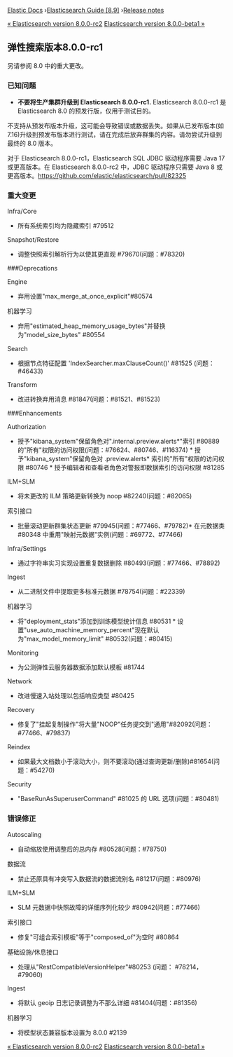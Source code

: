 

[Elastic Docs](/guide/) ›[Elasticsearch Guide [8.9]](index.md) ›[Release
notes](es-release-notes.md)

[« Elasticsearch version 8.0.0-rc2](release-notes-8.0.0-rc2.md)
[Elasticsearch version 8.0.0-beta1 »](release-notes-8.0.0-beta1.md)

## 弹性搜索版本8.0.0-rc1

另请参阅 8.0 中的重大更改。

### 已知问题

* **不要将生产集群升级到 Elasticsearch 8.0.0-rc1.** Elasticsearch 8.0.0-rc1 是 Elasticsearch 8.0 的预发行版，仅用于测试目的。

不支持从预发布版本升级，这可能会导致错误或数据丢失。如果从已发布版本(如 7.16)升级到预发布版本进行测试，请在完成后放弃群集的内容。请勿尝试升级到最终的 8.0 版本。

对于 Elasticsearch 8.0.0-rc1，Elasticsearch SQL JDBC 驱动程序需要 Java 17 或更高版本。在 Elasticsearch 8.0.0-rc2 中，JDBC 驱动程序只需要 Java 8 或更高版本。<https://github.com/elastic/elasticsearch/pull/82325>

### 重大变更

Infra/Core

    

* 所有系统索引均为隐藏索引 #79512

Snapshot/Restore

    

* 调整快照索引解析行为以使其更直观 #79670(问题：#78320)

###Deprecations

Engine

    

* 弃用设置"max_merge_at_once_explicit"#80574

机器学习

    

* 弃用"estimated_heap_memory_usage_bytes"并替换为"model_size_bytes" #80554

Search

    

* 根据节点特征配置 'IndexSearcher.maxClauseCount()' #81525 (问题： #46433)

Transform

    

* 改进转换弃用消息 #81847(问题：#81521、#81523)

###Enhancements

Authorization

    

* 授予"kibana_system"保留角色对".internal.preview.alerts*"索引 #80889 的"所有"权限的访问权限(问题：#76624、#80746、#116374) * 授予"kibana_system"保留角色对 .preview.alerts* 索引的"所有"权限的访问权限 #80746 * 授予编辑者和查看者角色对警报即数据索引的访问权限 #81285

ILM+SLM

    

* 将未更改的 ILM 策略更新转换为 noop #82240(问题：#82065)

索引接口

    

* 批量滚动更新群集状态更新 #79945(问题：#77466、#79782)* 在元数据类 #80348 中重用"映射元数据"实例(问题：#69772、#77466)

Infra/Settings

    

* 通过字符串实习实现设置重复数据删除 #80493(问题：#77466、#78892)

Ingest

    

* 从二进制文件中提取更多标准元数据 #78754(问题：#22339)

机器学习

    

* 将"deployment_stats"添加到训练模型统计信息 #80531 * 设置"use_auto_machine_memory_percent"现在默认为"max_model_memory_limit" #80532(问题：#80415)

Monitoring

    

* 为公测弹性云服务器数据添加默认模板 #81744

Network

    

* 改进慢速入站处理以包括响应类型 #80425

Recovery

    

* 修复了"挂起复制操作"将大量"NOOP"任务提交到"通用"#82092(问题：#77466、#79837)

Reindex

    

* 如果最大文档数小于滚动大小，则不要滚动(通过查询更新/删除)#81654(问题：#54270)

Security

    

* "BaseRunAsSuperuserCommand" #81025 的 URL 选项(问题：#80481)

### 错误修正

Autoscaling

    

* 自动缩放使用调整后的总内存 #80528(问题：#78750)

数据流

    

* 禁止还原具有冲突写入数据流的数据流别名 #81217(问题：#80976)

ILM+SLM

    

* SLM 元数据中快照故障的详细序列化较少 #80942(问题：#77466)

索引接口

    

* 修复"可组合索引模板"等于"composed_of"为空时 #80864

基础设施/休息接口

    

* 处理从"RestCompatibleVersionHelper"#80253 (问题： #78214， #79060)

Ingest

    

* 将默认 geoip 日志记录调整为不那么详细 #81404(问题：#81356)

机器学习

    

* 将模型状态兼容版本设置为 8.0.0 #2139

[« Elasticsearch version 8.0.0-rc2](release-notes-8.0.0-rc2.md)
[Elasticsearch version 8.0.0-beta1 »](release-notes-8.0.0-beta1.md)
